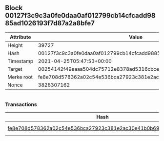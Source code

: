 ## Block 00127f3c9c3a0fe0daa0af012799cb14cfcadd9885ad1026193f7d87a2a8bfe7

Attribute | Value
--- | ---
Height | 39727
Hash | 00127f3c9c3a0fe0daa0af012799cb14cfcadd9885ad1026193f7d87a2a8bfe7
Timestamp | 2021-04-25T05:47:53+00:00
Target | 00254142f49eaaa504dc75712e8378ad5316cbcead634704b3734b6271167cc4
Merke root | fe8e708d578362a02c54e536bca27923c381e2ac30e41b0b69f004fdef3a1bcc
Nonce | 3828307162

```

```

### Transactions

Hash | Amount
--- | ---
[fe8e708d578362a02c54e536bca27923c381e2ac30e41b0b69f004fdef3a1bcc](fe8e708d578362a02c54e536bca27923c381e2ac30e41b0b69f004fdef3a1bcc.md) | 10.00000000 SKEPTI 
